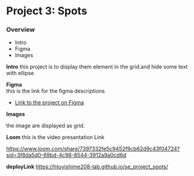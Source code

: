# Project 3: Spots

### Overview  

* Intro  
* Figma  
* Images  
  
**Intro**
 this project is to display them element in the grid.and hide some text with ellipse 

  
**Figma**  
this is the link for the figma descriptions
* [Link to the project on Figma](https://www.figma.com/file/BBNm2bC3lj8QQMHlnqRsga/Sprint-3-Project-%E2%80%94-Spots?type=design&node-id=2%3A60&mode=design&t=afgNFybdorZO6cQo-1)
  
**Images**  
  
the image are displayed as grid.

**Loom** 
this is the video presantation Link

https://www.loom.com/share/7397332fe5c9452f9cb62d9c43f04724?sid=3f8da5d0-69bd-4c98-8544-3912a9a0cd6d

**deployLink**
https://htuyishime208-lab.github.io/se_project_spots/
  

